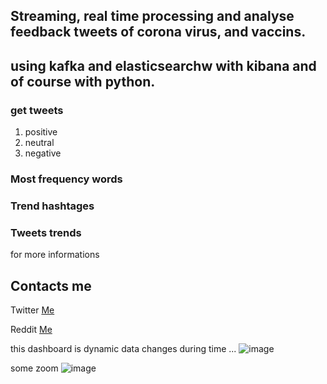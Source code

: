 ## Streaming, real time processing and analyse feedback tweets of corona virus, and vaccins.

## using kafka and elasticsearchw with kibana and of course with python.

### get tweets 
1. positive 
2. neutral
3. negative

### Most frequency words 
### Trend hashtages
### Tweets trends 

for more informations
## Contacts me
Twitter  [Me](https://twitter.com/sin_moody)

Reddit [Me](https://www.reddit.com/user/moody_sin)

this dashboard is dynamic data changes during time ... 
![image](https://user-images.githubusercontent.com/63523451/126250676-ec595f4c-d707-4371-a288-257efe8336a1.png)

some zoom
![image](https://user-images.githubusercontent.com/63523451/126251670-59ed2416-396e-49c6-93fd-e62a727964fd.png)
